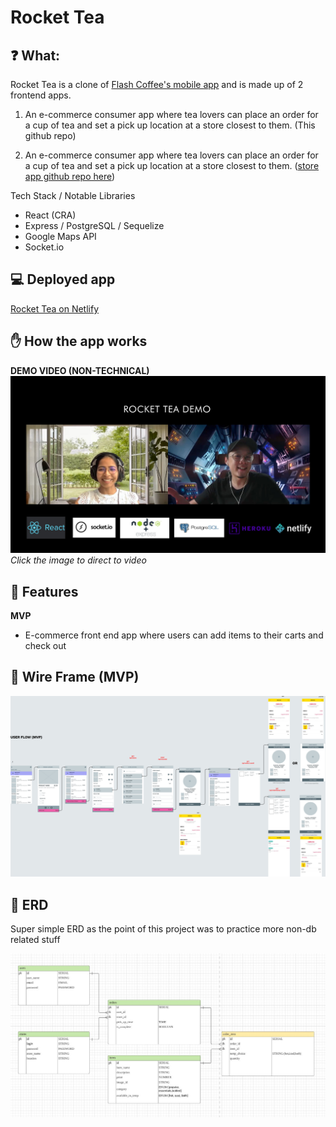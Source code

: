 # Rocket Tea

## ❓ What:

Rocket Tea is a clone of [Flash Coffee's mobile app](https://flash-coffee.com/) and is made up of 2 frontend apps.

1. An e-commerce consumer app where tea lovers can place an order for a cup of tea and set a pick up location at a store closest to them. (This github repo)

2. An e-commerce consumer app where tea lovers can place an order for a cup of tea and set a pick up location at a store closest to them. ([store app github repo here](https://github.com/eddiejpot/rocket-tea-frontend-app-stores))

Tech Stack / Notable Libraries

- React (CRA)
- Express / PostgreSQL / Sequelize
- Google Maps API
- Socket.io

## 💻 Deployed app

<!-- prettier-ignore -->
<a href="https://rocket-tea.netlify.app/" target="_blank">Rocket Tea on Netlify</a>

## ✋ How the app works

**DEMO VIDEO (NON-TECHNICAL)**
[![DemoVideo](/readme_images/rocket-tea-mvp-demo-video-cover-image.jpg)](https://youtu.be/C-fNKPV232I 'DemoVideo')
_Click the image to direct to video_

## 🌈 Features

**MVP**

- E-commerce front end app where users can add items to their carts and check out

## 📱 Wire Frame (MVP)

![Image of user flow ](/readme_images/rocket-tea-user-wireframe.jpg)

## 🧠 ERD

Super simple ERD as the point of this project was to practice more non-db related stuff

![Image of ERD](/readme_images/rocket-tea-erd.jpg)
